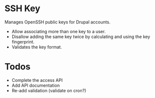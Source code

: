 SSH Key
====================

Manages OpenSSH public keys for Drupal accounts.

* Allow associating more than one key to a user.
* Disallow adding the same key twice by calculating and using the key fingerprint.
* Validates the key format.


Todos
====================

* Complete the access API
* Add API documentation
* Re-add validation (validate on cron?)
